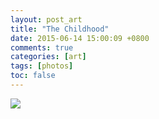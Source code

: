 ```yaml
---
layout: post_art
title: "The Childhood"
date: 2015-06-14 15:00:09 +0800
comments: true
categories: [art]
tags: [photos]
toc: false
---
```


<img src="https://s-media-cache-ak0.pinimg.com/736x/03/b0/9d/03b09d836ba031cef8f7df582d0966ca.jpg" />
